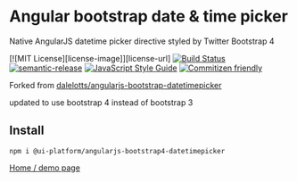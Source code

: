 # Angular bootstrap date & time picker

Native AngularJS datetime picker directive styled by Twitter Bootstrap 4

[![MIT License][license-image]][license-url]
[![Build Status](https://travis-ci.org/UIPlatform/angularjs-bootstrap4-datetimepicker.svg?branch=bootstrap4)](https://travis-ci.org/UIPlatform/angularjs-bootstrap4-datetimepicker)
[![semantic-release](https://img.shields.io/badge/%20%20%F0%9F%93%A6%F0%9F%9A%80-semantic--release-e10079.svg)](https://github.com/semantic-release/semantic-release)
[![JavaScript Style Guide](https://img.shields.io/badge/code%20style-standard-brightgreen.svg)](http://standardjs.com/)
[![Commitizen friendly](https://img.shields.io/badge/commitizen-friendly-brightgreen.svg)](http://commitizen.github.io/cz-cli/)

Forked from [dalelotts/angularjs-bootstrap-datetimepicker](https://github.com/dalelotts/angularjs-bootstrap-datetimepicker)

updated to use bootstrap 4 instead of bootstrap 3

## Install 
```
npm i @ui-platform/angularjs-bootstrap4-datetimepicker
```

[Home / demo page](http://dalelotts.github.io/angularjs-bootstrap-datetimepicker/)
